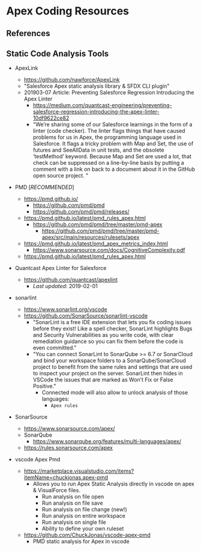 
# Apex Coding Resources

## References



## Static Code Analysis Tools

- ApexLink
  + https://github.com/nawforce/ApexLink
  + "Salesforce Apex static analysis library & SFDX CLI plugin"
  + 201903-07 Article: Preventing Salesforce Regression Introducing the Apex Linter
    * https://medium.com/quantcast-engineering/preventing-salesforce-regression-introducing-the-apex-linter-10df9622ce82
    * "We’re sharing some of our Salesforce learnings in the form of a linter
      (code checker). The linter flags things that have caused problems for us
      in Apex, the programming language used in Salesforce. It flags a tricky
      problem with Map and Set, the use of futures and SeeAllData in unit tests,
      and the obsolete ‘testMethod’ keyword. Because Map and Set are used a lot,
      that check can be suppressed on a line-by-line basis by putting a comment
      with a link on back to a document about it in the GitHub open source
      project. "


- PMD [*RECOMMENDED*]
  + https://pmd.github.io/
    * https://github.com/pmd/pmd
    * https://github.com/pmd/pmd/releases/
  + https://pmd.github.io/latest/pmd_rules_apex.html
    * https://github.com/pmd/pmd/tree/master/pmd-apex
      * https://github.com/pmd/pmd/tree/master/pmd-apex/src/main/resources/rulesets/apex
  + https://pmd.github.io/latest/pmd_apex_metrics_index.html
    * https://www.sonarsource.com/docs/CognitiveComplexity.pdf
  + https://pmd.github.io/latest/pmd_rules_apex.html


- Quantcast Apex Linter for Salesforce
  + https://github.com/quantcast/apexlint
    * *Last updated*: 2019-02-01 


- sonarlint
  + https://www.sonarlint.org/vscode  
  + https://github.com/SonarSource/sonarlint-vscode
    * "SonarLint is a free IDE extension that lets you fix coding issues before
      they exist! Like a spell checker, SonarLint highlights Bugs and Security
      Vulnerabilities as you write code, with clear remediation guidance so you
      can fix them before the code is even committed."
    * "You can connect SonarLint to SonarQube >= 6.7 or SonarCloud and bind your workspace folders to a SonarQube/SonarCloud project to benefit from the same rules and settings that are used to inspect your project on the server. SonarLint then hides in VSCode the issues that are marked as Won’t Fix or False Positive."
      * Connected mode will also allow to unlock analysis of those languages:
        * ```Apex rules```


- SonarSource
  + https://www.sonarsource.com/apex/
  + SonarQube
    * https://www.sonarqube.org/features/multi-languages/apex/
  + https://rules.sonarsource.com/apex


- vscode Apex Pmd
  + https://marketplace.visualstudio.com/items?itemName=chuckjonas.apex-pmd
    * Allows you to run Apex Static Analysis directly in vscode on apex & VisualForce files.
      * Run analysis on file open
      * Run analysis on file save
      * Run analysis on file change (new!)
      * Run analysis on entire workspace
      * Run analysis on single file
      * Ability to define your own ruleset
  + https://github.com/ChuckJonas/vscode-apex-pmd
    * PMD static analysis for Apex in vscode 

